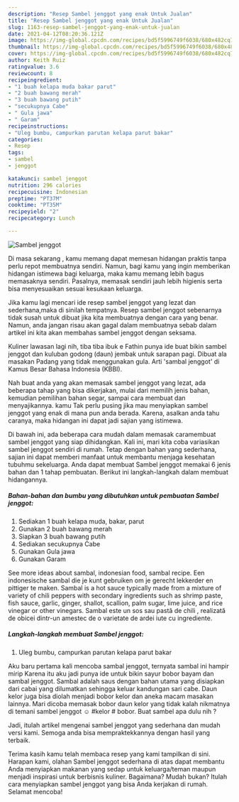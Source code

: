 ```yaml
---
description: "Resep Sambel jenggot yang enak Untuk Jualan"
title: "Resep Sambel jenggot yang enak Untuk Jualan"
slug: 1163-resep-sambel-jenggot-yang-enak-untuk-jualan
date: 2021-04-12T08:20:36.121Z
image: https://img-global.cpcdn.com/recipes/bd5f5996749f6038/680x482cq70/sambel-jenggot-foto-resep-utama.jpg
thumbnail: https://img-global.cpcdn.com/recipes/bd5f5996749f6038/680x482cq70/sambel-jenggot-foto-resep-utama.jpg
cover: https://img-global.cpcdn.com/recipes/bd5f5996749f6038/680x482cq70/sambel-jenggot-foto-resep-utama.jpg
author: Keith Ruiz
ratingvalue: 3.6
reviewcount: 8
recipeingredient:
- "1 buah kelapa muda bakar parut"
- "2 buah bawang merah"
- "3 buah bawang putih"
- "secukupnya Cabe"
- " Gula jawa"
- " Garam"
recipeinstructions:
- "Uleg bumbu, campurkan parutan kelapa parut bakar"
categories:
- Resep
tags:
- sambel
- jenggot

katakunci: sambel jenggot 
nutrition: 296 calories
recipecuisine: Indonesian
preptime: "PT37M"
cooktime: "PT35M"
recipeyield: "2"
recipecategory: Lunch

---
```



![Sambel jenggot](https://img-global.cpcdn.com/recipes/bd5f5996749f6038/680x482cq70/sambel-jenggot-foto-resep-utama.jpg)

Di masa  sekarang , kamu memang dapat memesan hidangan praktis tanpa perlu repot membuatnya sendiri. Namun, bagi kamu yang ingin memberikan hidangan istimewa bagi keluarga, maka kamu memang lebih bagus memasaknya sendiri. Pasalnya, memasak sendiri jauh lebih higienis serta bisa menyesuaikan sesuai kesukaan keluarga.

Jika kamu lagi mencari ide resep sambel jenggot yang lezat dan sederhana,maka di sinilah tempatnya. Resep sambel jenggot  sebenarnya tidak susah untuk dibuat jika kita membuatnya dengan cara yang benar. Namun, anda jangan risau akan gagal dalam membuatnya 
sebab dalam artikel ini kita akan membahas sambel jenggot dengan seksama.  

Kuliner lawasan lagi nih, tiba tiba ibuk e Fathin punya ide buat bikin sambel jenggot dan kuluban godong (daun) jembak untuk sarapan pagi. Dibuat ala masakan Padang yang tidak menggunakan gula. Arti &#39;sambal jenggot&#39; di Kamus Besar Bahasa Indonesia (KBBI).

Nah buat anda yang akan memasak sambel jenggot yang lezat, ada beberapa tahap yang bisa dikerjakan, mulai dari memilih jenis bahan, kemudian pemilihan bahan segar, sampai cara membuat dan menyajikannya. kamu Tak perlu pusing jika mau menyiapkan sambel jenggot yang enak di mana pun anda berada. Karena, asalkan anda  tahu caranya, maka hidangan ini dapat jadi sajian yang istimewa.

Di bawah ini, ada beberapa cara mudah dalam memasak caramembuat sambel jenggot yang siap dihidangkan. Kali ini, mari kita coba variasikan sambel jenggot sendiri di rumah. Tetap dengan bahan yang sederhana, sajian ini dapat memberi manfaat untuk membantu menjaga kesehatan tubuhmu sekeluarga. Anda dapat membuat Sambel jenggot memakai 6 jenis bahan dan 1 tahap pembuatan. Berikut ini langkah-langkah dalam membuat hidangannya.

<!--inarticleads1-->

##### Bahan-bahan dan bumbu yang dibutuhkan untuk pembuatan Sambel jenggot:

1. Sediakan 1 buah kelapa muda, bakar, parut
1. Gunakan 2 buah bawang merah
1. Siapkan 3 buah bawang putih
1. Sediakan secukupnya Cabe
1. Gunakan  Gula jawa
1. Gunakan  Garam


See more ideas about sambal, indonesian food, sambal recipe. Een indonesische sambal die je kunt gebruiken om je gerecht lekkerder en pittiger te maken. Sambal is a hot sauce typically made from a mixture of variety of chili peppers with secondary ingredients such as shrimp paste, fish sauce, garlic, ginger, shallot, scallion, palm sugar, lime juice, and rice vinegar or other vinegars. Sambal este un sos sau pastă de chili , realizată de obicei dintr-un amestec de o varietate de ardei iute cu ingrediente. 

<!--inarticleads2-->

##### Langkah-langkah membuat Sambel jenggot:

1. Uleg bumbu, campurkan parutan kelapa parut bakar


Aku baru pertama kali mencoba sambal jenggot, ternyata sambal ini hampir mirip Karena itu aku jadi punya ide untuk bikin sayur bobor bayam dan sambal jenggot. Sambal adalah saus dengan bahan utama yang disiapkan dari cabai yang dilumatkan sehingga keluar kandungan sari cabe. Daun kelor juga bisa diolah menjadi bobor kelor dan aneka macam masakan lainnya. Mari dicoba memasak bobor daun kelor yang tidak kalah nikmatnya di temani sambel jenggot ☺ #kelor # bobor. Buat sambel apa dulu nih ? 

Jadi, itulah artikel mengenai  sambel jenggot  yang sederhana dan mudah versi kami. Semoga anda bisa mempraktekkannya dengan hasil yang terbaik. 

Terima kasih kamu telah membaca resep yang kami tampilkan di sini. Harapan kami, olahan  Sambel jenggot sederhana di atas dapat membantu Anda menyiapkan makanan yang sedap untuk keluarga/teman maupun menjadi inspirasi untuk berbisnis kuliner. Bagaimana? Mudah bukan? Itulah cara menyiapkan sambel jenggot yang bisa Anda kerjakan di rumah. Selamat mencoba!


